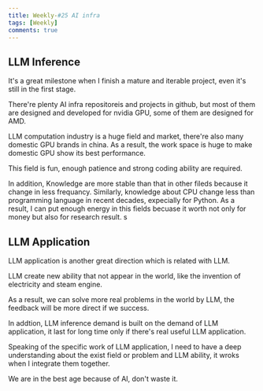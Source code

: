 ```yaml
---
title: Weekly-#25 AI infra
tags: [Weekly]
comments: true
---
```


## LLM Inference 

It's a great milestone when I finish a mature and iterable project, even it's still in the first stage. 

There're plenty AI infra repositoreis and projects in github, but most of them are designed and developed for nvidia GPU, some of them are designed for AMD.

LLM computation industry is a huge field and market, there're also many domestic GPU brands in china. As a result, the work space is huge to make domestic GPU show its best performance.

This field is fun, enough patience and strong coding ability are required.

In addition, Knowledge are more stable than that in other fileds because it change in less frequancy. Similarly, knowledge about CPU change less than programming language in recent decades, expecially for Python. As a result, I can put enough energy in this fields becuase it worth not only for money but also for research result. s

## LLM Application

LLM application is another great direction which is related with LLM. 

LLM create new ability that not appear in the world, like the invention of electricity and steam engine. 

As a result, we can solve more real problems in the world by LLM, the feedback will be more direct if we success. 

In addtion, LLM inference demand is built on the demand of LLM application, it last for long time only if there's real useful LLM application. 

Speaking of the specific work of LLM application, I need to have a deep understanding about the exist field or problem and LLM ability, it wroks when I integrate them together. 

We are in the best age because of AI, don't waste it. 